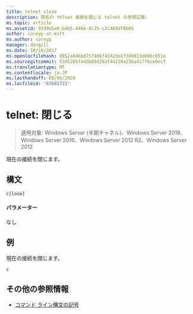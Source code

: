 ```yaml
---
title: telnet close
description: 現在の telnet 接続を閉じる telnet の参照記事。
ms.topic: article
ms.assetid: 9330a5e0-bdb5-446b-8c25-c2c460df8b6b
author: coreyp-at-msft
ms.author: coreyp
manager: dongill
ms.date: 10/16/2017
ms.openlocfilehash: 8952a846bd757406f4242de1f3d0813e606c651e
ms.sourcegitcommit: 53d526bfeddb89d28af44210a23ba417f6ce0ecf
ms.translationtype: MT
ms.contentlocale: ja-JP
ms.lasthandoff: 08/06/2020
ms.locfileid: "87881733"
---
```

# <a name="telnet-close"></a>telnet: 閉じる

> 適用対象: Windows Server (半期チャネル)、Windows Server 2019、Windows Server 2016、Windows Server 2012 R2、Windows Server 2012

現在の接続を閉じます。

## <a name="syntax"></a>構文
```
c[lose]
```
#### <a name="parameters"></a>パラメーター
なし
## <a name="examples"></a>例
現在の接続を閉じます。
```
c
```
## <a name="additional-references"></a>その他の参照情報
- [コマンド ライン構文の記号](command-line-syntax-key.md)
